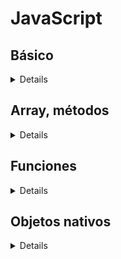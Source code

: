 # JavaScript
## Básico
<details>
  
## Incorporar JS
* Dentro de etiquetas.
* En etiquetas script
* En un documento aparte (script src="")
## Variables
Se inicia con *var* o *let*.
```
var hola="mundo";
let i=0;
```
</details>

## Array, métodos  
<details>
  
* push (elementos al final del array). Regresa todos los elementos
* unshift (elementos al principio del array). Regresa todos los elementos
* sort (ordena los elementos)
* shift (elimina el primer elemento de un array)
  
</details>


## Funciones
<details>

```  
function nombre(argumentos){
  proceso;
}  
```

</details>

## Objetos nativos
<details>
  
### window
  No es necesario nombrarlo. Por ejemplo, window.document.bgcolor es igual a document.bgcolor
  <details>
  
#### Alto y ancho interno de la ventana
    innerwidth, innerheight
    
#### Alerta de la ventana, entrada de datos
    alert(), prompt("descripcion");
    
### Abre nueva ventana y cierra ventana activa
    open("url, nombreVentana, specificaciones"), close()
    
    
### Ejecuta código por intervalos o ejecutar al pasar un tiempo
    
    setInterval(function(){}, tiempo por milisegundos), setTimeOut(function(){}, tiempo por milisegundos)
  </details>
  
### Document
Sub-objeto de windows, maneja propiedades y elementos principales del documento web. 
  <details>
  
#### Sub-objeto url
    document.url, url del documento
    documento.url="una_url"
    
#### Sub-objeto anclaje
    
    
#### Sub-objeto imagen
    
    
#### Sub-objeto de formulario
    document.title ="un_titulo"  
    
### Sub-objeto de write
    document.write("escribe en el documento");  
  </details>
  
### Date
No tiene propiedades pero tiene métodos
  <details>  
    
    Lectura: get para obtener, consultar el tiempo  
    Escritura: set para inicializar el objeto.  
    Conversión: convierten en string o milisegundos
  </details>
  
### String
Manipular las cadenas de texto, tiene solo la propiedad lenght y multiples métodos
  <details>  
    
    indexOf: posición de la ocurrencia
    lastIndexOf: ultima ocurrencia 
    subString: devuelve una subcadena
    replace: reemplaza con otra cadena. 
  </details>
  
### Screen
Solo propiedades
  <details>  
    
    width: anchura pantalla
    height: altura pantalla.
    availWidth: anchura de pantalla disponible para uso de ventanas
    availHeight: alturo de pantalla disponible para uso de ventanas
  </details>
  
### Navigation
Plataforma utilizada por el usuario (mozilla, chrome, entre otros)
  <details>  
    
    platform: plataforma se está ejecutando el navegador
    appName: nombre del navegador
    appVersion: la versión del navegador
    
    Metodo 
    javaEnable: Si la plataforma está habilitada para poder ejecutar el código JS
  </details>
  
### Location
Partes que forman una URL
  <details>  
    
    href: url completa
    hostname: nombre del dominio del servidor dentro del url
    protocol: protocolo de la pagina web
    
    Metodo 
    reload: Carga de nuevo la página.
    replace: cambia el url por otro
  </details>
  
  
</details>
